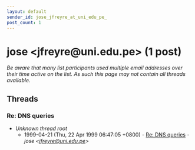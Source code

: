 ```yaml
---
layout: default
sender_id: jose_jfreyre_at_uni_edu_pe_
post_count: 1
---
```


# jose <jfreyre<span>@</span>uni.edu.pe> (1 post)

_Be aware that many list participants used multiple email addresses over their time active on the list. As such this page may not contain all threads available._

## Threads

### Re: DNS queries
+ _Unknown thread root_
  + 1999-04-21 (Thu, 22 Apr 1999 06:47:05 +0800) - [Re: DNS queries](/archive/1999/04/aebc0b11442de583a7dae48391d92722ba4f31c5bf71c308c9dab94102e7dac2) - _jose \<jfreyre@uni.edu.pe\>_

